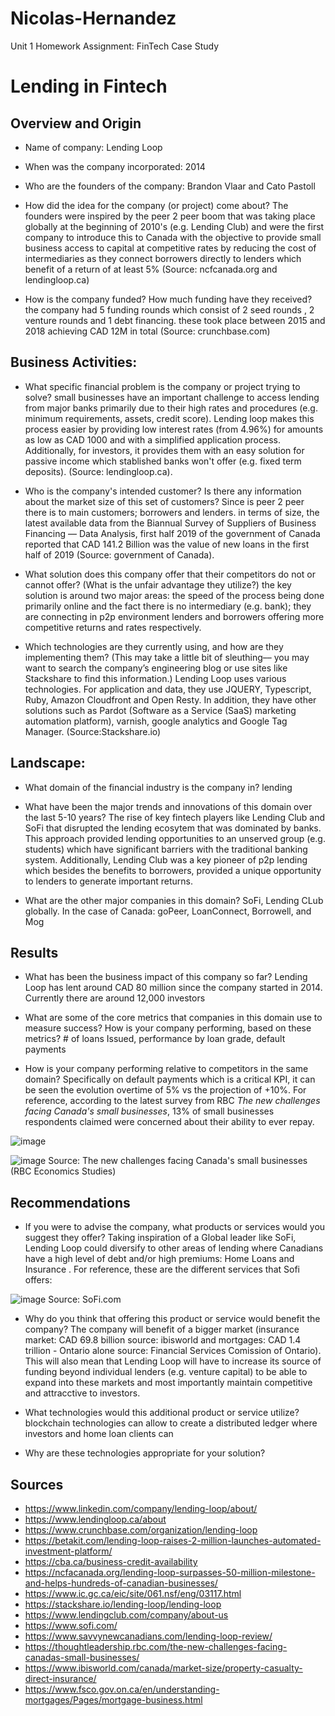 # Nicolas-Hernandez
Unit 1 Homework Assignment: FinTech Case Study
# Lending in Fintech

## Overview and Origin

* Name of company: Lending Loop 

* When was the company incorporated: 2014

* Who are the founders of the company: Brandon Vlaar and Cato Pastoll

* How did the idea for the company (or project) come about? The founders were inspired by the peer 2 peer boom that was taking place globally at the beginning of 2010's (e.g. Lending Club) and were the first company to introduce this to Canada with the objective to provide small business access to capital at competitive rates by reducing the cost of intermediaries as they connect borrowers directly to lenders which benefit of a return of at least 5% (Source: ncfcanada.org and lendingloop.ca)

* How is the company funded? How much funding have they received? the company had 5 funding rounds which consist of 2 seed rounds , 2 venture rounds and 1 debt financing. these took place between 2015 and 2018 achieving CAD 12M in total (Source: crunchbase.com)


## Business Activities:

* What specific financial problem is the company or project trying to solve? small businesses have an important challenge to access lending from major banks primarily due to their high rates and procedures (e.g. minimum requirements, assets, credit score). Lending loop makes this process easier by providing low interest rates (from 4.96%) for amounts as low as CAD 1000 and with a simplified application process. Additionally, for investors, it provides them with an easy solution for passive income which stablished banks won't offer (e.g. fixed term deposits). (Source: lendingloop.ca). 

* Who is the company's intended customer?  Is there any information about the market size of this set of customers? Since is peer 2 peer there is to main customers; borrowers and lenders. in terms of size, the latest available data from the Biannual Survey of Suppliers of Business Financing — Data Analysis, first half 2019 of the government of Canada reported that CAD 141.2 Billion was the value of new loans in the first half of 2019 (Source: government of Canada). 

* What solution does this company offer that their competitors do not or cannot offer? (What is the unfair advantage they utilize?) the key solution is around two major areas:  the speed of the process being done primarily online and the fact there is no intermediary (e.g. bank); they are connecting in p2p environment lenders and borrowers offering more competitive returns and rates respectively. 

* Which technologies are they currently using, and how are they implementing them? (This may take a little bit of sleuthing–– you may want to search the company’s engineering blog or use sites like Stackshare to find this information.) Lending Loop uses various technologies. For application and data, they use JQUERY, Typescript, Ruby, Amazon Cloudfront and Open Resty. In addition, they have other solutions such as Pardot (Software as a Service (SaaS) marketing automation platform), varnish, google analytics and Google Tag Manager. (Source:Stackshare.io)

## Landscape:

* What domain of the financial industry is the company in? lending

* What have been the major trends and innovations of this domain over the last 5-10 years? The rise of key fintech players like Lending Club and SoFi that disrupted the lending ecosytem that was dominated by banks. This approach provided lending opportunities to an unserved group (e.g. students) which have significant barriers with the traditional banking system. Additionally, Lending Club was a key pioneer of p2p lending which besides the benefits to borrowers, provided a unique opportunity to lenders to generate important returns.  

* What are the other major companies in this domain? SoFi, Lending CLub globally. In the case of Canada: goPeer, LoanConnect, Borrowell, and Mog

## Results

* What has been the business impact of this company so far? Lending Loop has lent around CAD 80 million since the company started in 2014. Currently there are around 12,000 investors 

* What are some of the core metrics that companies in this domain use to measure success? How is your company performing, based on these metrics? # of loans Issued, performance by loan grade, default payments

* How is your company performing relative to competitors in the same domain? Specifically on default payments which is a critical KPI, it can be seen the evolution overtime of 5% vs the projection of +10%. For reference, according to the latest survey from RBC _The new challenges facing Canada's small businesses_, 13% of small businesses respondents claimed were concerned about their ability to ever repay. 

![image](https://user-images.githubusercontent.com/89788967/155826917-63170429-73f4-49b9-ba3c-4ea94ed78dff.png)

![image](https://user-images.githubusercontent.com/89788967/155826987-9e7501a9-659b-4aae-b5da-7e7b81c9fc9c.png)
Source: The new challenges facing Canada's small businesses (RBC Economics Studies)

## Recommendations

* If you were to advise the company, what products or services would you suggest they offer? Taking inspiration of a Global leader like SoFi, Lending Loop could diversify to other areas of lending where Canadians have a high level of debt and/or high premiums: Home Loans and Insurance . For reference, these are the different services that Sofi offers:

![image](https://user-images.githubusercontent.com/89788967/155827425-d4ced48e-97f8-4098-95b0-2fda42cc1fab.png)
Source: SoFi.com

* Why do you think that offering this product or service would benefit the company? The company will benefit of a bigger market (insurance market: CAD 69.8 billion source: ibisworld and mortgages: CAD 1.4 trillion - Ontario alone source: Financial Services Comission of Ontario). This will also mean that Lending Loop will have to increase its source of funding beyond individual lenders (e.g. venture capital) to be able to expand into these markets and most importantly maintain competitive and attracctive to investors. 
 
* What technologies would this additional product or service utilize? blockchain technologies can allow to create a distributed ledger where investors and home loan clients can 

* Why are these technologies appropriate for your solution? 

## Sources 

* https://www.linkedin.com/company/lending-loop/about/
* https://www.lendingloop.ca/about
* https://www.crunchbase.com/organization/lending-loop
* https://betakit.com/lending-loop-raises-2-million-launches-automated-investment-platform/
* https://cba.ca/business-credit-availability
* https://ncfacanada.org/lending-loop-surpasses-50-million-milestone-and-helps-hundreds-of-canadian-businesses/
* https://www.ic.gc.ca/eic/site/061.nsf/eng/03117.html
* https://stackshare.io/lending-loop/lending-loop
* https://www.lendingclub.com/company/about-us
* https://www.sofi.com/
* https://www.savvynewcanadians.com/lending-loop-review/
* https://thoughtleadership.rbc.com/the-new-challenges-facing-canadas-small-businesses/
* https://www.ibisworld.com/canada/market-size/property-casualty-direct-insurance/
* https://www.fsco.gov.on.ca/en/understanding-mortgages/Pages/mortgage-business.html
